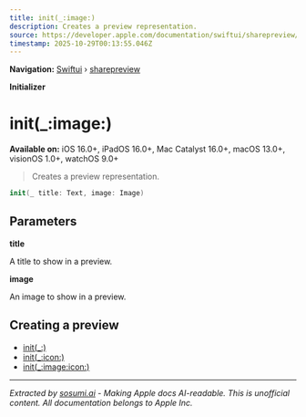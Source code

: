 ```yaml
---
title: init(_:image:)
description: Creates a preview representation.
source: https://developer.apple.com/documentation/swiftui/sharepreview/init(_:image:)
timestamp: 2025-10-29T00:13:55.046Z
---
```


**Navigation:** [Swiftui](/documentation/swiftui) › [sharepreview](/documentation/swiftui/sharepreview)

**Initializer**

# init(_:image:)

**Available on:** iOS 16.0+, iPadOS 16.0+, Mac Catalyst 16.0+, macOS 13.0+, visionOS 1.0+, watchOS 9.0+

> Creates a preview representation.

```swift
init(_ title: Text, image: Image)
```

## Parameters

**title**

A title to show in a preview.



**image**

An image to show in a preview.



## Creating a preview

- [init(_:)](/documentation/swiftui/sharepreview/init(_:))
- [init(_:icon:)](/documentation/swiftui/sharepreview/init(_:icon:))
- [init(_:image:icon:)](/documentation/swiftui/sharepreview/init(_:image:icon:))

---

*Extracted by [sosumi.ai](https://sosumi.ai) - Making Apple docs AI-readable.*
*This is unofficial content. All documentation belongs to Apple Inc.*
